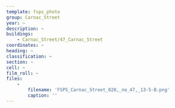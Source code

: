 ```yaml
---
template: fsps_photo
group: Carnac_Street
year: ~
description: ~
buildings:
    - Carnac_Street/47_Carnac_Street
coordinates: ~
heading: ~
classification: ~
section: ~
cell: ~
film_roll: ~
files:
    -
        filename: 'FSPS_Carnac_Street_028,_no_47,_13-5-B.png'
        caption: ''
---
```

